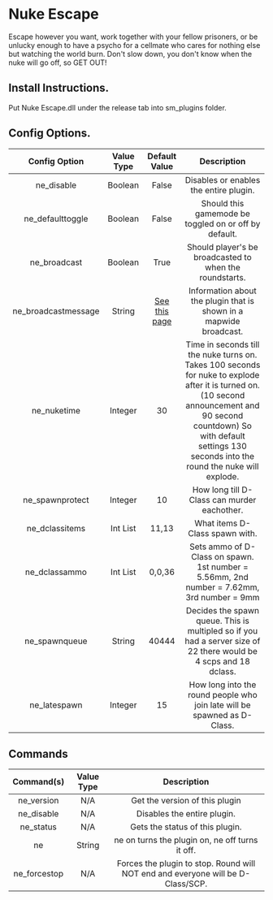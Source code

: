 # Nuke Escape
Escape however you want, work together with your fellow prisoners, or be unlucky enough to have a psycho for a cellmate who cares for nothing else but watching the world burn.
Don't slow down, you don't know when the nuke will go off, so GET OUT!

## Install Instructions.
Put Nuke Escape.dll under the release tab into sm_plugins folder.


## Config Options.
| Config Option              | Value Type      | Default Value | Description |
|   :---:                    |     :---:       |    :---:      |    :---:    |
| ne_disable                 | Boolean         | False             | Disables or enables the entire plugin. |
| ne_defaulttoggle           | Boolean         | False             | Should this gamemode be toggled on or off by default. |
| ne_broadcast               | Boolean         | True              | Should player's be broadcasted to when the roundstarts. |
| ne_broadcastmessage        | String          | [See this page ](https://github.com/MrMith/Nuke-Escape/wiki/ne_broadcastmessage)| Information about the plugin that is shown in a mapwide broadcast. |
| ne_nuketime                | Integer         | 30                | Time in seconds till the nuke turns on. Takes 100 seconds for nuke to explode after it is turned on. (10 second announcement and 90 second countdown) So with default settings 130 seconds into the round the nuke will explode. |
| ne_spawnprotect            | Integer         | 10                | How long till D-Class can murder eachother. |
| ne_dclassitems             | Int List        | 11,13             | What items D-Class spawn with. |
| ne_dclassammo              | Int List        | 0,0,36            | Sets ammo of D-Class on spawn. 1st number = 5.56mm, 2nd number = 7.62mm, 3rd number = 9mm |
| ne_spawnqueue              | String          | 40444             | Decides the spawn queue. This is multipled so if you had a server size of 22 there would be 4 scps and 18 dclass. |
| ne_latespawn               | Integer         | 15                | How long into the round people who join late will be spawned as D-Class. |

## Commands

| Command(s)                 | Value Type      | Description                              |
|   :---:                    |     :---:       |    :---:                                 |
| ne_version                 | N/A             | Get the version of this plugin           |
| ne_disable                 | N/A             | Disables the entire plugin.              |
| ne_status                  | N/A             | Gets the status of this plugin.          |
| ne                         | String          | ne on turns the plugin on, ne off turns it off.  |
| ne_forcestop               | N/A             | Forces the plugin to stop. Round will NOT end and everyone will be D-Class/SCP. |
